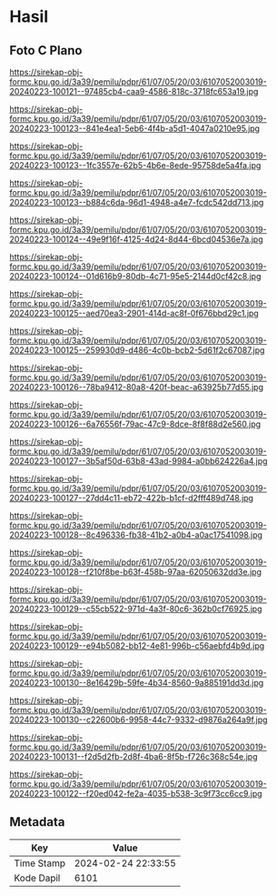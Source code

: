# Hasil

## Foto C Plano

https://sirekap-obj-formc.kpu.go.id/3a39/pemilu/pdpr/61/07/05/20/03/6107052003019-20240223-100121--97485cb4-caa9-4586-818c-3718fc653a19.jpg

https://sirekap-obj-formc.kpu.go.id/3a39/pemilu/pdpr/61/07/05/20/03/6107052003019-20240223-100123--841e4ea1-5eb6-4f4b-a5d1-4047a0210e95.jpg

https://sirekap-obj-formc.kpu.go.id/3a39/pemilu/pdpr/61/07/05/20/03/6107052003019-20240223-100123--1fc3557e-62b5-4b6e-8ede-95758de5a4fa.jpg

https://sirekap-obj-formc.kpu.go.id/3a39/pemilu/pdpr/61/07/05/20/03/6107052003019-20240223-100123--b884c6da-96d1-4948-a4e7-fcdc542dd713.jpg

https://sirekap-obj-formc.kpu.go.id/3a39/pemilu/pdpr/61/07/05/20/03/6107052003019-20240223-100124--49e9f16f-4125-4d24-8d44-6bcd04536e7a.jpg

https://sirekap-obj-formc.kpu.go.id/3a39/pemilu/pdpr/61/07/05/20/03/6107052003019-20240223-100124--01d616b9-80db-4c71-95e5-2144d0cf42c8.jpg

https://sirekap-obj-formc.kpu.go.id/3a39/pemilu/pdpr/61/07/05/20/03/6107052003019-20240223-100125--aed70ea3-2901-414d-ac8f-0f676bbd29c1.jpg

https://sirekap-obj-formc.kpu.go.id/3a39/pemilu/pdpr/61/07/05/20/03/6107052003019-20240223-100125--259930d9-d486-4c0b-bcb2-5d61f2c67087.jpg

https://sirekap-obj-formc.kpu.go.id/3a39/pemilu/pdpr/61/07/05/20/03/6107052003019-20240223-100126--78ba9412-80a8-420f-beac-a63925b77d55.jpg

https://sirekap-obj-formc.kpu.go.id/3a39/pemilu/pdpr/61/07/05/20/03/6107052003019-20240223-100126--6a76556f-79ac-47c9-8dce-8f8f88d2e560.jpg

https://sirekap-obj-formc.kpu.go.id/3a39/pemilu/pdpr/61/07/05/20/03/6107052003019-20240223-100127--3b5af50d-63b8-43ad-9984-a0bb624226a4.jpg

https://sirekap-obj-formc.kpu.go.id/3a39/pemilu/pdpr/61/07/05/20/03/6107052003019-20240223-100127--27dd4c11-eb72-422b-b1cf-d2fff489d748.jpg

https://sirekap-obj-formc.kpu.go.id/3a39/pemilu/pdpr/61/07/05/20/03/6107052003019-20240223-100128--8c496336-fb38-41b2-a0b4-a0ac17541098.jpg

https://sirekap-obj-formc.kpu.go.id/3a39/pemilu/pdpr/61/07/05/20/03/6107052003019-20240223-100128--f210f8be-b63f-458b-97aa-62050632dd3e.jpg

https://sirekap-obj-formc.kpu.go.id/3a39/pemilu/pdpr/61/07/05/20/03/6107052003019-20240223-100129--c55cb522-971d-4a3f-80c6-362b0cf76925.jpg

https://sirekap-obj-formc.kpu.go.id/3a39/pemilu/pdpr/61/07/05/20/03/6107052003019-20240223-100129--e94b5082-bb12-4e81-996b-c56aebfd4b9d.jpg

https://sirekap-obj-formc.kpu.go.id/3a39/pemilu/pdpr/61/07/05/20/03/6107052003019-20240223-100130--8e16429b-59fe-4b34-8560-9a885191dd3d.jpg

https://sirekap-obj-formc.kpu.go.id/3a39/pemilu/pdpr/61/07/05/20/03/6107052003019-20240223-100130--c22600b6-9958-44c7-9332-d9876a264a9f.jpg

https://sirekap-obj-formc.kpu.go.id/3a39/pemilu/pdpr/61/07/05/20/03/6107052003019-20240223-100131--f2d5d2fb-2d8f-4ba6-8f5b-f726c368c54e.jpg

https://sirekap-obj-formc.kpu.go.id/3a39/pemilu/pdpr/61/07/05/20/03/6107052003019-20240223-100122--f20ed042-fe2a-4035-b538-3c9f73cc6cc9.jpg


## Metadata

| Key        | Value               |
| ---------- | ------------------- |
| Time Stamp | 2024-02-24 22:33:55 |
| Kode Dapil | 6101                |



